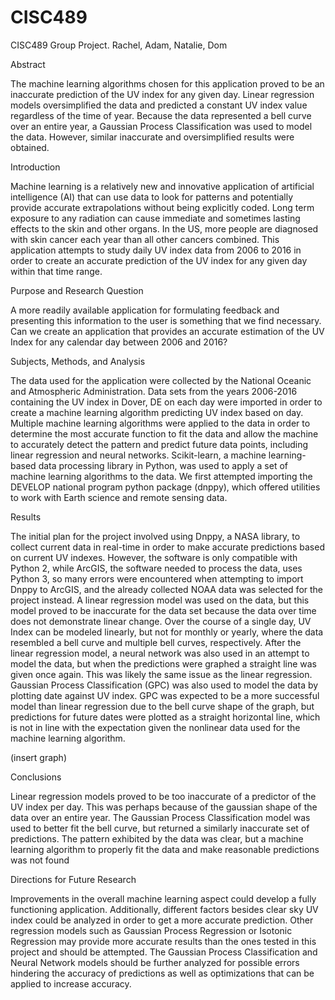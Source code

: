 # CISC489
CISC489 Group Project. Rachel, Adam, Natalie, Dom

Abstract

The machine learning algorithms chosen for this application proved to be an inaccurate prediction of the UV index for any given day. Linear regression models oversimplified the data and predicted a constant UV index value regardless of the time of year. Because the data represented a bell curve over an entire year, a Gaussian Process Classification was used to model the data. However, similar inaccurate and oversimplified  results were obtained.

Introduction

Machine learning is a relatively new and innovative application of artificial intelligence (AI) that can use data to look for patterns and potentially provide accurate extrapolations without being explicitly coded. Long term exposure to any radiation can cause immediate and sometimes lasting effects to the skin and other organs. In the US, more people are diagnosed with skin cancer each year than all other cancers combined. This application attempts to study daily UV index data from 2006 to 2016 in order to create an accurate prediction of the UV index for any given day within that time range.

Purpose and Research Question

A more readily available application for formulating feedback and presenting this information to the user is something that we find necessary. Can we create an application that provides an accurate estimation of the UV Index for any calendar day between 2006 and 2016?

Subjects, Methods, and Analysis

The data used for the application were collected by the National Oceanic and Atmospheric Administration. Data sets from the years 2006-2016 containing the UV index in Dover, DE on each day were imported in order to create a machine learning algorithm predicting UV index based on day.
Multiple machine learning algorithms were applied to the data in order to determine the most accurate function to fit the data and allow the machine to accurately detect the pattern and predict future data points, including linear regression and neural networks.
Scikit-learn, a machine learning-based data processing library in Python, was used to apply a set of machine learning algorithms to the data.
We first attempted importing the DEVELOP national program python package (dnppy), which offered utilities to work with Earth science and remote sensing data. 

Results

The initial plan for the project involved using Dnppy, a NASA library, to collect current data in real-time in order to make accurate predictions based on current UV indexes. However, the software is only compatible with Python 2, while ArcGIS, the software needed to process the data, uses Python 3, so many errors were encountered when attempting to import Dnppy to ArcGIS, and the already collected NOAA data was selected for the project instead.
A linear regression model was used on the data, but this model proved to be inaccurate for the data set because the data over time does not demonstrate linear change. Over the course of a single day, UV Index can be modeled linearly, but not for monthly or yearly, where the data resembled a bell curve and multiple bell curves, respectively.
After the linear regression model, a neural network was also used in an attempt to model the data, but when the predictions were graphed a straight line was given once again. This was likely the same issue as the linear regression.
Gaussian Process Classification (GPC) was also used to model the data by plotting date against UV index. GPC was expected to be a more successful model than linear regression due to the bell curve shape of the graph, but predictions for future dates were plotted as a straight horizontal line, which is not in line with the expectation given the nonlinear data used for the machine learning algorithm.

(insert graph)

Conclusions

Linear regression models proved to be too inaccurate of a predictor of the UV index per day. This was perhaps because of the gaussian shape of the data over an entire year. 
The Gaussian Process Classification model was used to better fit the bell curve, but returned a similarly inaccurate set of predictions.
The pattern exhibited by the data was clear, but a machine learning algorithm to properly fit the data and make reasonable predictions was not found

Directions for Future Research

Improvements in the overall machine learning aspect could develop a fully functioning application. Additionally, different factors besides clear sky UV index could be analyzed in order to get a more accurate prediction.
Other regression models such as Gaussian Process Regression or Isotonic Regression may provide more accurate results than the ones tested in this project and should be attempted.
The Gaussian Process Classification and Neural Network models should be further analyzed for possible errors hindering the accuracy of predictions as well as optimizations that can be applied to increase accuracy.
